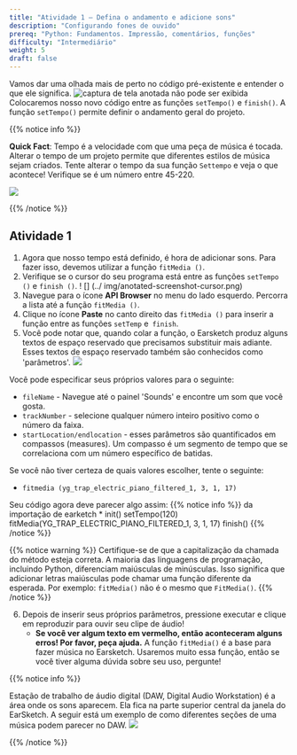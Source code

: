 ```yaml
---
title: "Atividade 1 – Defina o andamento e adicione sons"
description: "Configurando fones de ouvido"
prereq: "Python: Fundamentos. Impressão, comentários, funções"
difficulty: "Intermediário"
weight: 5
draft: false
---
```


Vamos dar uma olhada mais de perto no código pré-existente e entender o que ele significa. ![captura de tela anotada não pode ser exibida](../img/annotated-screenshot-overview.png) Colocaremos nosso novo código entre as funções `setTempo()` e `finish()`. A função `setTempo()` permite definir o andamento geral do projeto.

{{% notice info %}}

**Quick Fact**: Tempo é a velocidade com que uma peça de música é tocada. Alterar o tempo de um projeto permite que diferentes estilos de música sejam criados. Tente alterar o tempo da sua função `Settempo` e veja o que acontece! Verifique se é um número entre 45-220.

![](../img/img-tempo1.png)

{{% /notice %}}

## Atividade 1

1. Agora que nosso tempo está definido, é hora de adicionar sons. Para fazer isso, devemos utilizar a função `fitMedia ()`.
2. Verifique se o cursor do seu programa está entre as funções `setTempo ()` e `finish ()`.
     ! [] (../ img/anotated-screenshot-cursor.png)
3. Navegue para o ícone **API Browser** no menu do lado esquerdo. Percorra a lista até a função `fitMedia ()`.
4. Clique no ícone **Paste** no canto direito das `fitMedia ()` para inserir a função entre as funções `setTemp` e` finish`.
5. Você pode notar que, quando colar a função, o Earsketch produz alguns textos de espaço reservado que precisamos substituir mais adiante. Esses textos de espaço reservado também são conhecidos como 'parâmetros'.
    ![](../img/annotated-screenshot-fitmedia.png)

Você pode especificar seus próprios valores para o seguinte:

- `fileName` - Navegue até o painel \'Sounds\' e encontre um som que você gosta.
- `trackNumber` - selecione qualquer número inteiro positivo como o número da faixa.
- `startLocation/endlocation` - esses parâmetros são quantificados em compassos (measures). Um compasso é um segmento de tempo que se correlaciona com um número específico de batidas.

Se você não tiver certeza de quais valores escolher, tente o seguinte:

- `fitmedia (yg_trap_electric_piano_filtered_1, 3, 1, 17)`

Seu código agora deve parecer algo assim:
    {{% notice info %}}
    da importação de earketch *
        init()
        setTempo(120)
        fitMedia(YG_TRAP_ELECTRIC_PIANO_FILTERED_1, 3, 1, 17)
        finish()
    {{% /notice %}}

{{% notice warning %}} Certifique-se de que a capitalização da chamada do método esteja correta. A maioria das linguagens de programação, incluindo Python, diferenciam maiúsculas de minúsculas. Isso significa que adicionar letras maiúsculas pode chamar uma função diferente da esperada. Por exemplo: `fitMedia()` não é o mesmo que `FitMedia()`.
{{% /notice %}}

6. Depois de inserir seus próprios parâmetros, pressione executar e clique em reproduzir para ouvir seu clipe de áudio!
    - **Se você ver algum texto em vermelho, então aconteceram alguns erros! Por favor, peça ajuda.** A função `fitMedia()` é a base para fazer música no Earsketch. Usaremos muito essa função, então se você tiver alguma dúvida sobre seu uso, pergunte!

{{% notice info %}}

Estação de trabalho de áudio digital (DAW, Digital Audio Workstation) é a área onde os sons aparecem. Ela fica na parte superior central da janela do EarSketch. A seguir está um exemplo de como diferentes seções de uma música podem parecer no DAW. ![](../img/screenshot-daw.png)

{{% /notice %}}